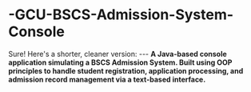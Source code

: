 # -GCU-BSCS-Admission-System-Console
Sure! Here's a shorter, cleaner version:  ---  **A Java-based console application simulating a BSCS Admission System. Built using OOP principles to handle student registration, application processing, and admission record management via a text-based interface.**
